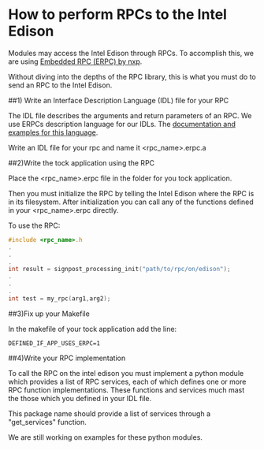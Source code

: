 How to perform RPCs to the Intel Edison
=======================================

Modules may access the Intel Edison through RPCs. To accomplish this,
we are using [Embedded RPC (ERPC) by nxp](www.github.com/lab11/erpc). 

Without diving into the depths of the RPC library, this is what you
must do to send an RPC to the Intel Edison.

##1) Write an Interface Description Language (IDL) file for your RPC

The IDL file describes the arguments and return parameters of an RPC. We
use ERPCs description language for our IDLs. The [documentation and examples
for this language](://github.com/lab11/erpc/blob/master/doc/idl_reference.md).

Write an IDL file for your rpc and name it <rpc_name>.erpc.a

##2)Write the tock application using the RPC

Place the <rpc_name>.erpc file in the folder for you tock application.

Then you must initialize the RPC by telling the Intel Edison where the RPC
is in its filesystem. After initialization you can call any of the functions
defined in your <rpc_name>.erpc directly.

To use the RPC:

```c
#include <rpc_name>.h
.
.
.
int result = signpost_processing_init("path/to/rpc/on/edison");
.
.
.
int test = my_rpc(arg1,arg2);
```

##3)Fix up your Makefile

In the makefile of your tock application add the line:

```
DEFINED_IF_APP_USES_ERPC=1
````

##4)Write your RPC implementation

To call the RPC on the intel edison you must implement a python module which
provides a list of RPC services, each of which defines one or more RPC function
implementations. These functions and services much mast the those which you
defined in your IDL file. 

This package name should provide a list of services through a "get_services" function.

We are still working on examples for these python modules. 
